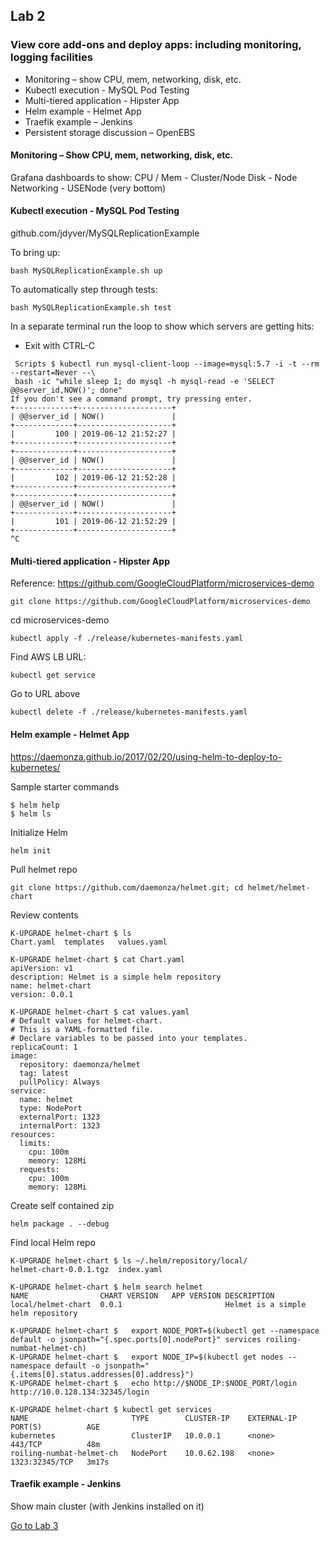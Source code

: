 ## Lab 2

### View core add-ons and deploy apps: including monitoring, logging facilities

- Monitoring – show CPU, mem, networking, disk, etc.
- Kubectl execution - MySQL Pod Testing
- Multi-tiered application - Hipster App
- Helm example - Helmet App
- Traefik example – Jenkins
- Persistent storage discussion – OpenEBS

#### Monitoring – Show CPU, mem, networking, disk, etc.

Grafana dashboards to show:
CPU / Mem - Cluster/Node
Disk - Node
Networking - USENode (very bottom)

#### Kubectl execution - MySQL Pod Testing

github.com/jdyver/MySQLReplicationExample

To bring up:
```
bash MySQLReplicationExample.sh up
```

To automatically step through tests:
```
bash MySQLReplicationExample.sh test
```

In a separate terminal run the loop to show which servers are getting hits:
- Exit with CTRL-C
```
 Scripts $ kubectl run mysql-client-loop --image=mysql:5.7 -i -t --rm --restart=Never --\
 bash -ic "while sleep 1; do mysql -h mysql-read -e 'SELECT @@server_id,NOW()'; done"
If you don't see a command prompt, try pressing enter.
+-------------+---------------------+
| @@server_id | NOW()               |
+-------------+---------------------+
|         100 | 2019-06-12 21:52:27 |
+-------------+---------------------+
+-------------+---------------------+
| @@server_id | NOW()               |
+-------------+---------------------+
|         102 | 2019-06-12 21:52:28 |
+-------------+---------------------+
+-------------+---------------------+
| @@server_id | NOW()               |
+-------------+---------------------+
|         101 | 2019-06-12 21:52:29 |
+-------------+---------------------+
^C
```

#### Multi-tiered application - Hipster App

Reference: https://github.com/GoogleCloudPlatform/microservices-demo

```
git clone https://github.com/GoogleCloudPlatform/microservices-demo
```

cd microservices-demo

```
kubectl apply -f ./release/kubernetes-manifests.yaml
```

Find AWS LB URL:
```
kubectl get service
```

Go to URL above

```
kubectl delete -f ./release/kubernetes-manifests.yaml
```

#### Helm example - Helmet App

https://daemonza.github.io/2017/02/20/using-helm-to-deploy-to-kubernetes/

Sample starter commands
```
$ helm help
$ helm ls
```

Initialize Helm
```
helm init
```

Pull helmet repo
```
git clone https://github.com/daemonza/helmet.git; cd helmet/helmet-chart
```

Review contents
```
K-UPGRADE helmet-chart $ ls
Chart.yaml	templates	values.yaml

K-UPGRADE helmet-chart $ cat Chart.yaml
apiVersion: v1
description: Helmet is a simple helm repository
name: helmet-chart
version: 0.0.1

K-UPGRADE helmet-chart $ cat values.yaml
# Default values for helmet-chart.
# This is a YAML-formatted file.
# Declare variables to be passed into your templates.
replicaCount: 1
image:
  repository: daemonza/helmet
  tag: latest
  pullPolicy: Always
service:
  name: helmet
  type: NodePort
  externalPort: 1323
  internalPort: 1323
resources:
  limits:
    cpu: 100m
    memory: 128Mi
  requests:
    cpu: 100m
    memory: 128Mi
```

Create self contained zip
```
helm package . --debug
```

Find local Helm repo
```
K-UPGRADE helmet-chart $ ls ~/.helm/repository/local/
helmet-chart-0.0.1.tgz	index.yaml
```

```
K-UPGRADE helmet-chart $ helm search helmet
NAME              	CHART VERSION	APP VERSION	DESCRIPTION
local/helmet-chart	0.0.1        	           	Helmet is a simple helm repository
```

```
K-UPGRADE helmet-chart $   export NODE_PORT=$(kubectl get --namespace default -o jsonpath="{.spec.ports[0].nodePort}" services roiling-numbat-helmet-ch)
K-UPGRADE helmet-chart $   export NODE_IP=$(kubectl get nodes --namespace default -o jsonpath="{.items[0].status.addresses[0].address}")
K-UPGRADE helmet-chart $   echo http://$NODE_IP:$NODE_PORT/login
http://10.0.128.134:32345/login
```

```
K-UPGRADE helmet-chart $ kubectl get services
NAME                       TYPE        CLUSTER-IP    EXTERNAL-IP   PORT(S)          AGE
kubernetes                 ClusterIP   10.0.0.1      <none>        443/TCP          48m
roiling-numbat-helmet-ch   NodePort    10.0.62.198   <none>        1323:32345/TCP   3m17s
```

#### Traefik example - Jenkins

Show main cluster (with Jenkins installed on it)


[Go to Lab 3](https://github.com/jdyver/konvoy-k8s-seminar/tree/master/Lab3)
